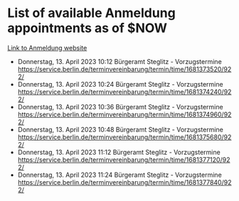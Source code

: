 # List of available Anmeldung appointments as of $NOW
[Link to Anmeldung website](https://service.berlin.de/terminvereinbarung/termin/tag.php?termin=1&anliegen[]=120686&dienstleisterlist=122210,122217,327316,122219,327312,122227,327314,122231,327346,122243,327348,122254,122252,329742,122260,329745,122262,329748,122271,327278,122273,327274,122277,327276,330436,122280,327294,122282,327290,122284,327292,122291,327270,122285,327266,122286,327264,122296,327268,150230,329760,122297,327286,122294,327284,122312,329763,122314,329775,122304,327330,122311,327334,122309,327332,317869,122281,327352,122279,329772,122283,122276,327324,122274,327326,122267,329766,122246,327318,122251,327320,122257,327322,122208,327298,122226,327300&herkunft=http%3A%2F%2Fservice.berlin.de%2Fdienstleistung%2F120686%2F)
- Donnerstag, 13. April 2023 10:12 Bürgeramt Steglitz - Vorzugstermine https://service.berlin.de/terminvereinbarung/termin/time/1681373520/922/
- Donnerstag, 13. April 2023 10:24 Bürgeramt Steglitz - Vorzugstermine https://service.berlin.de/terminvereinbarung/termin/time/1681374240/922/
- Donnerstag, 13. April 2023 10:36 Bürgeramt Steglitz - Vorzugstermine https://service.berlin.de/terminvereinbarung/termin/time/1681374960/922/
- Donnerstag, 13. April 2023 10:48 Bürgeramt Steglitz - Vorzugstermine https://service.berlin.de/terminvereinbarung/termin/time/1681375680/922/
- Donnerstag, 13. April 2023 11:12 Bürgeramt Steglitz - Vorzugstermine https://service.berlin.de/terminvereinbarung/termin/time/1681377120/922/
- Donnerstag, 13. April 2023 11:24 Bürgeramt Steglitz - Vorzugstermine https://service.berlin.de/terminvereinbarung/termin/time/1681377840/922/
